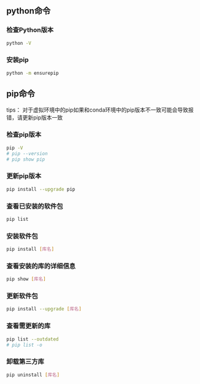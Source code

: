 ## python命令

### 检查Python版本

```bash
python -V
```

### 安装pip

```bash
python -m ensurepip
```



## pip命令

tips：
对于虚拟环境中的pip如果和conda环境中的pip版本不一致可能会导致报错，请更新pip版本一致

### 检查pip版本

```bash
pip -V
# pip --version
# pip show pip
```

### 更新pip版本

```bash
pip install --upgrade pip
```

### 查看已安装的软件包

```bash
pip list
```

### 安装软件包

```bash
pip install [库名]
```

### 查看安装的库的详细信息

```bash
pip show [库名]
```

### 更新软件包

```bash
pip install --upgrade [库名]
```

### 查看需更新的库

```bash
pip list --outdated
# pip list -o
```

### 卸载第三方库

```bash
pip uninstall [库名]
```

